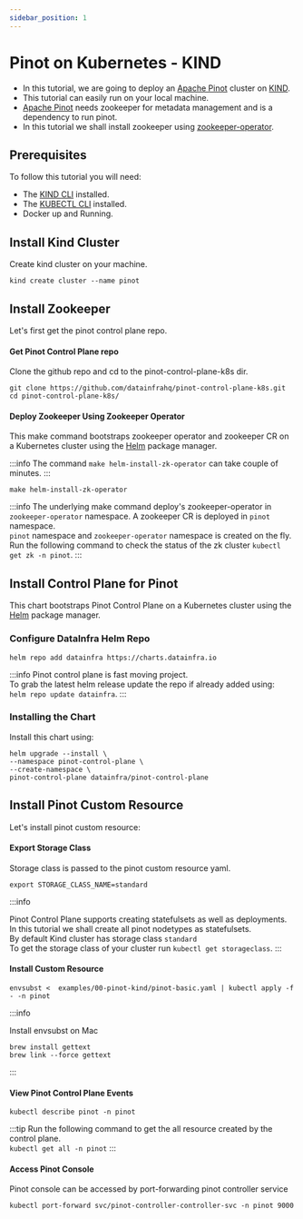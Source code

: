 ```yaml
---
sidebar_position: 1
---
```


# Pinot on Kubernetes - KIND

-   In this tutorial, we are going to deploy an [Apache Pinot](https://github.com/apache/pinot) cluster on [KIND](https://kind.sigs.k8s.io/).
-   This tutorial can easily run on your local machine.
-   [Apache Pinot](https://github.com/apache/pinot) needs zookeeper for metadata management and is a dependency to run pinot.
-   In this tutorial we shall install zookeeper using [zookeeper-operator](https://github.com/pravega/zookeeper-operator).

## Prerequisites

To follow this tutorial you will need:

-   The [KIND CLI](https://kind.sigs.k8s.io/docs/user/quick-start#installation) installed.
-   The [KUBECTL CLI](https://kubernetes.io/docs/tasks/tools/#kubectl) installed.
-   Docker up and Running.

## Install Kind Cluster

Create kind cluster on your machine.

<TerminalWindow>

```
kind create cluster --name pinot
```

</TerminalWindow>

## Install Zookeeper

Let's first get the pinot control plane repo.

#### Get Pinot Control Plane repo

Clone the github repo and cd to the pinot-control-plane-k8s dir.

<TerminalWindow>

```
git clone https://github.com/datainfrahq/pinot-control-plane-k8s.git
cd pinot-control-plane-k8s/
```

</TerminalWindow>

#### Deploy Zookeeper Using Zookeeper Operator

This make command bootstraps zookeeper operator and zookeeper CR on a Kubernetes cluster using the [Helm](https://helm.sh/) package manager.

:::info
The command `make helm-install-zk-operator` can take couple of minutes.
:::

<TerminalWindow>

```
make helm-install-zk-operator
```

</TerminalWindow>

:::info
The underlying make command deploy's zookeeper-operator in `zookeeper-operator` namespace.
A zookeeper CR is deployed in `pinot` namespace.  
`pinot` namespace and `zookeeper-operator` namespace is created on the fly.  
Run the following command to check the status of the zk cluster `kubectl get zk -n pinot`.
:::

## Install Control Plane for Pinot

This chart bootstraps Pinot Control Plane on a Kubernetes cluster using the [Helm](https://helm.sh/) package manager.

### Configure DataInfra Helm Repo

<TerminalWindow>

```
helm repo add datainfra https://charts.datainfra.io
```

</TerminalWindow>

:::info
Pinot control plane is fast moving project.  
To grab the latest helm release update the repo
if already added using:  
`helm repo update datainfra`.
:::

### Installing the Chart

Install this chart using:

<TerminalWindow>

```
helm upgrade --install \
--namespace pinot-control-plane \
--create-namespace \
pinot-control-plane datainfra/pinot-control-plane
```

</TerminalWindow>

## Install Pinot Custom Resource

Let's install pinot custom resource:

#### Export Storage Class

Storage class is passed to the pinot custom resource yaml.

<TerminalWindow>

```
export STORAGE_CLASS_NAME=standard
```
</TerminalWindow>

:::info

Pinot Control Plane supports creating statefulsets as well as deployments.  
In this tutorial we shall create all pinot nodetypes as statefulsets.  
By default Kind cluster has storage class `standard`  
To get the storage class of your cluster run `kubectl get storageclass`.
:::

#### Install Custom Resource

<TerminalWindow>

```
envsubst <  examples/00-pinot-kind/pinot-basic.yaml | kubectl apply -f - -n pinot
```

</TerminalWindow>


:::info

Install envsubst on Mac

```
brew install gettext
brew link --force gettext
```

:::

#### View Pinot Control Plane Events

<TerminalWindow>

```
kubectl describe pinot -n pinot
```

</TerminalWindow>


:::tip
Run the following command to get the all resource created by the control plane.  
`kubectl get all -n pinot`
:::

#### Access Pinot Console

Pinot console can be accessed by port-forwarding pinot controller service

<TerminalWindow>

```
kubectl port-forward svc/pinot-controller-controller-svc -n pinot 9000
```

</TerminalWindow>
